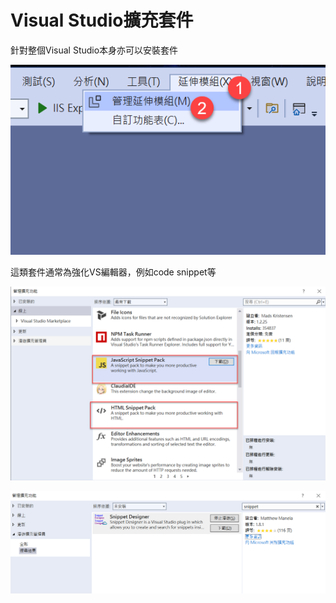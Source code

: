 # Visual Studio擴充套件

針對整個Visual Studio本身亦可以安裝套件

![](../../.gitbook/assets/image%20%28461%29.png)

這類套件通常為強化VS編輯器，例如code snippet等

![](../../.gitbook/assets/image%20%28467%29.png)

![](../../.gitbook/assets/image%20%28481%29.png)

